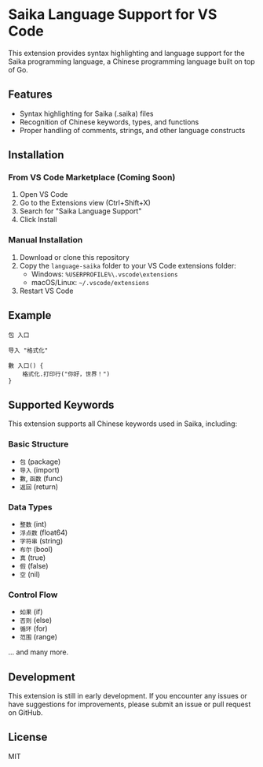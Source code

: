 # Saika Language Support for VS Code

This extension provides syntax highlighting and language support for the Saika programming language, a Chinese programming language built on top of Go.

## Features

- Syntax highlighting for Saika (.saika) files
- Recognition of Chinese keywords, types, and functions
- Proper handling of comments, strings, and other language constructs

## Installation

### From VS Code Marketplace (Coming Soon)
1. Open VS Code
2. Go to the Extensions view (Ctrl+Shift+X)
3. Search for "Saika Language Support"
4. Click Install

### Manual Installation
1. Download or clone this repository
2. Copy the `language-saika` folder to your VS Code extensions folder:
   - Windows: `%USERPROFILE%\.vscode\extensions`
   - macOS/Linux: `~/.vscode/extensions`
3. Restart VS Code

## Example

```saika
包 入口

导入 "格式化"

數 入口() {
    格式化.打印行("你好，世界！")
}
```

## Supported Keywords

This extension supports all Chinese keywords used in Saika, including:

### Basic Structure
- `包` (package)
- `导入` (import)
- `數`, `函数` (func)
- `返回` (return)

### Data Types
- `整数` (int)
- `浮点数` (float64)
- `字符串` (string)
- `布尔` (bool)
- `真` (true)
- `假` (false)
- `空` (nil)

### Control Flow
- `如果` (if)
- `否则` (else)
- `循环` (for)
- `范围` (range)

... and many more.

## Development

This extension is still in early development. If you encounter any issues or have suggestions for improvements, please submit an issue or pull request on GitHub.

## License

MIT